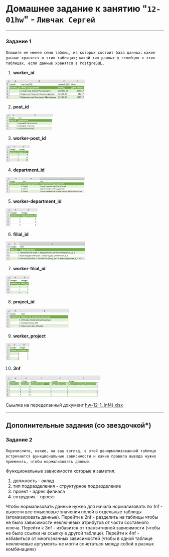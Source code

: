 # Домашнее задание к занятию "`12-01hw`" - `Ливчак Сергей`


---

### Задание 1

`Опишите не менее семи таблиц, из которых состоит база данных:`
   `какие данные хранятся в этих таблицах;`
   `какой тип данных у столбцов в этих таблицах, если данные хранятся в PostgreSQL.`

1. **worker_id** 
<img src = "img/worker_id.png" width = 50%>

2. **post_id** 
<img src = "img/post_id.png" width = 30%>

3. **worker-post_id** 
<img src = "img/worker-post_id.png" width = 15%>

4. **department_id** 
<img src = "img/department_id.png" width = 50%>

5. **worker-department_id** 
<img src = "img/worker-department_id.png" width = 20%>

6. **filial_id** 
<img src = "img/filial_id.png" width = 50%>

7. **worker-filial_id** 
<img src = "img/worker-filial_id.png" width = 15%>

8. **project_id** 
<img src = "img/project_id.png" width = 40%>

9. **worker_project** 
<img src = "img/worker_project.png" width = 15%>

10. **3nf** 
<img src = "img/3nf.png" width = 60%>


Сыылка на переделанный документ
[hw-12-1_(nf4).xlsx](excel/hw-12-1_(nf4).xlsx) 

---

## Дополнительные задания (со звездочкой*)


### Задание 2

`Перечислите, какие, на ваш взгляд, в этой денормализованной таблице встречаются функциональные зависимости и какие правила вывода нужно применить, чтобы нормализовать данные.`

Функциональные зависимости которые я заметил.
1. должность - оклад
2. тип подразделения - структурное подразделение
3. проект  - адрес филиала
4. сотрудник - проект

Чтобы нормализовать данные нужно для начала нормализовать по 1nf - вывести все смысловые значения полей в отдельные таблицы (атомизировать данные). Перейти к 2nf - разделить на таблицы чтобы не было зависимости неключевых атрибутов от части составного ключа. Перейти к 3nf - избавится от транзитивной зависимости (чтобы не было ссылки на ссылку в другой таблице). Перейти к 4nf - избавиться от многозначных зависимостей (чтобы в одной таблице неключевые аргументы не могли сочетаться между собой в разных комбинациях)

